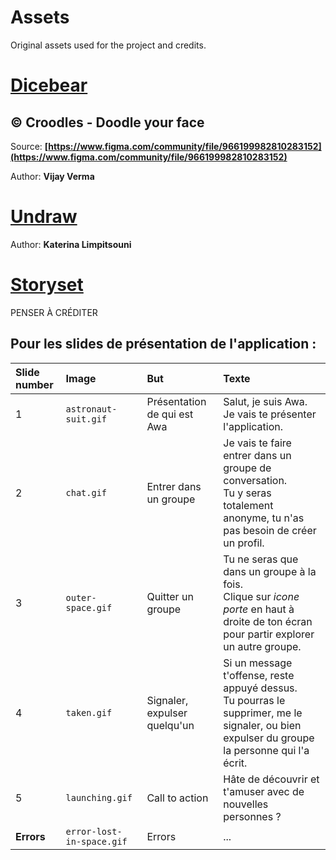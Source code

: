 # Assets

Original assets used for the project and credits.

# [Dicebear](https://avatars.dicebear.com)

## © Croodles - Doodle your face

Source: **[https://www.figma.com/community/file/966199982810283152](https://www.figma.com/community/file/966199982810283152)**

Author: **Vijay Verma**

# [Undraw](https://undraw.co)

Author: **Katerina Limpitsouni**

# [Storyset](https://storyset.com)
PENSER À CRÉDITER

## Pour les slides de présentation de l'application :
| Slide number  | Image  | But | Texte  |
|:----------|:----------|:----------|:----------|
| 1 | `astronaut-suit.gif` | Présentation de qui est Awa   | Salut, je suis Awa. <br/> Je vais te présenter l'application. |
| 2 | `chat.gif` | Entrer dans un groupe | Je vais te faire entrer dans un groupe de conversation. <br/>Tu y seras totalement anonyme, tu n'as pas besoin de créer un profil. |
| 3 | `outer-space.gif` | Quitter un groupe   | Tu ne seras que dans un groupe à la fois. <br/>Clique sur *icone porte* en haut à droite de ton écran pour partir explorer un autre groupe. |
| 4 | `taken.gif` | Signaler, expulser quelqu'un  | Si un message t'offense, reste appuyé dessus. <br/>Tu pourras le supprimer, me le signaler, ou bien expulser du groupe la personne qui l'a écrit. |
| 5 | `launching.gif` | Call to action    | Hâte de découvrir et t'amuser avec de nouvelles personnes ? |
| **Errors** | `error-lost-in-space.gif` | Errors | ... |




